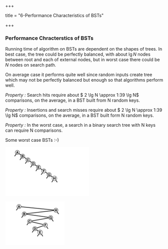 +++

title = "6-Performance Characteristics of BSTs"

+++

### Performance Chracterstics of BSTs

Running time of algorithm on BSTs are dependent on the shapes of trees. In best case, the tree could be perfectly balanced, with about $\lg N$ nodes between root and each of external nodes, but in worst case there could be $N$ nodes on search path.

On average case it performs quite well since random inputs create tree which may not be perfectly balanced but enough so that algorithms perform well.

*Property :* Search hits require about $ 2 \lg N \approx 1:39 \lg N$ comparisons, on the average, in a BST built from N random keys.

*Property :* Insertions and search misses require about $ 2 \lg N \approx 1:39 \lg N$ comparisons, on the average, in a BST built form N random keys.

*Property :* In the worst case, a search in a binary search tree with N keys can require N comparisons.

Some worst case BSTs :-)

![image-20201220104731491](6-Performance_Characteristics_of_BSTs.assets/image-20201220104731491.png)

![image-20201220104745902](6-Performance_Characteristics_of_BSTs.assets/image-20201220104745902.png)